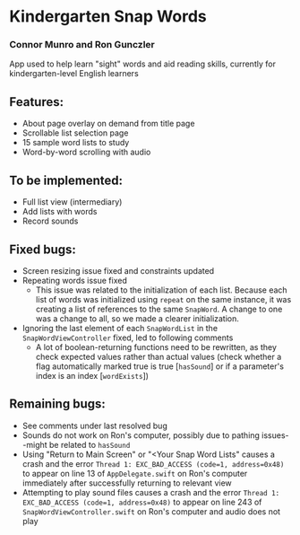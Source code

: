 # Kindergarten Snap Words
### Connor Munro and Ron Gunczler

App used to help learn "sight" words and aid reading skills, currently for kindergarten-level English learners


## Features:

- About page overlay on demand from title page
- Scrollable list selection page
- 15 sample word lists to study
- Word-by-word scrolling with audio
 
 
 ## To be implemented:
- Full list view (intermediary)
- Add lists with words
- Record sounds
 
 ## Fixed bugs:
- Screen resizing issue fixed and constraints updated
- Repeating words issue fixed
	* This issue was related to the initialization of each list. Because each list of words was initialized using `repeat` on the same instance, it was creating a list of references to the same `SnapWord`. A change to one was a change to all, so we made a clearer initialization.
- Ignoring the last element of each `SnapWordList` in the `SnapWordViewController` fixed, led to following comments
	* A lot of boolean-returning functions need to be rewritten, as they check expected values rather than actual values (check whether a flag automatically marked true is true [`hasSound`] or if a parameter's index is an index [`wordExists`])

## Remaining bugs:
- See comments under last resolved bug
- Sounds do not work on Ron's computer, possibly due to pathing issues--might be related to `hasSound`
- Using "Return to Main Screen" or "<Your Snap Word Lists" causes a crash and the error `Thread 1: EXC_BAD_ACCESS (code=1, address=0x48)` to appear on line 13 of `AppDelegate.swift` on Ron's computer immediately after successfully returning to relevant view
- Attempting to play sound files causes a crash and the error `Thread 1: EXC_BAD_ACCESS (code=1, address=0x48)` to appear on line 243 of `SnapWordViewController.swift` on Ron's computer and audio does not play
